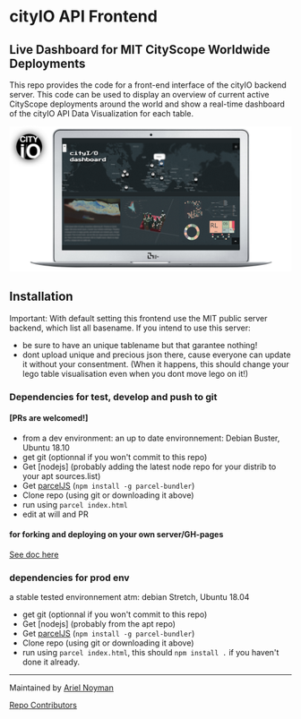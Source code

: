 # cityIO API Frontend 
## Live Dashboard for MIT CityScope Worldwide Deployments

This repo provides the code for a front-end interface of the cityIO backend server. This code can be used to display an overview of current active CityScope deployments around the world and show a real-time dashboard of the cityIO API Data Visualization for each table. 

![alt text](/docs/cityIOfe.png "cityIO frontend")


## Installation
Important:
With default setting this frontend use the MIT public server backend, which list all basename.
If you intend to use this server:
- be sure to have an unique tablename but that garantee nothing!
- dont upload unique and precious json there, cause everyone can update it without your consentment. (When it happens, this should change your lego table visualisation even when you dont move lego on it!)

### Dependencies for test, develop and push to git 
#### [PRs are welcomed!]

- from a dev environment: an up to date environnement: Debian Buster, Ubuntu 18.10
- get git (optionnal if you won't commit to this repo) 
- Get [nodejs] (probably adding the latest node repo for your distrib to your apt sources.list)
- Get [parcelJS](https://parceljs.org/) (`npm install -g parcel-bundler`)
- Clone repo (using git or downloading it above)
- run using `parcel index.html`
- edit at will and PR

#### for forking and deploying on your own server/GH-pages 

[See doc here](https://github.com/CityScope/CS_CityIO_Frontend/blob/master/docs/deploy.md)

### dependencies for prod env
a stable tested environnement atm: debian Stretch, Ubuntu 18.04
- get git (optionnal if you won't commit to this repo) 
- Get [nodejs] (probably from the apt repo)
- Get [parcelJS](https://parceljs.org/) (`npm install -g parcel-bundler`)
- Clone repo (using git or downloading it above)
- run using `parcel index.html`, this should `npm install .` if you haven't done it already. 

____
Maintained by [Ariel Noyman](http://arielnoyman.com)

[Repo Contributors](https://github.com/CityScope/CS_CityIO_Frontend/graphs/contributors)

